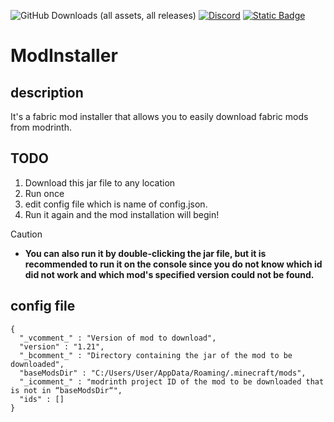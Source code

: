 ![GitHub Downloads (all assets, all releases)](https://img.shields.io/github/downloads/Nekozuki0509/modinstaller/total?logo=github&color=blue)
[![Discord](https://img.shields.io/discord/1241236305741090836?logo=discord&color=5765f2)](https://discord.gg/352Cdy8MjV)
[![Static Badge](https://img.shields.io/badge/litlink-Nekozuki0509-9594f9)](https://lit.link/nekozuki0509)
# ModInstaller
## description
It's a fabric mod installer that allows you to easily download fabric mods from modrinth.
## TODO
1. Download this jar file to any location
1. Run once
1. edit config file which is name of config.json.
1. Run it again and the mod installation will begin!
> [!CAUTION]
> - **You can also run it by double-clicking the jar file, but it is recommended to run it on the console since you do not know which id did not work and which mod's specified version could not be found.**
## config file
```
{
  "_vcomment_" : "Version of mod to download",
  "version" : "1.21",
  "_bcomment_" : "Directory containing the jar of the mod to be downloaded",
  "baseModsDir" : "C:/Users/User/AppData/Roaming/.minecraft/mods",
  "_icomment_" : "modrinth project ID of the mod to be downloaded that is not in “baseModsDir“",
  "ids" : []
}
```
